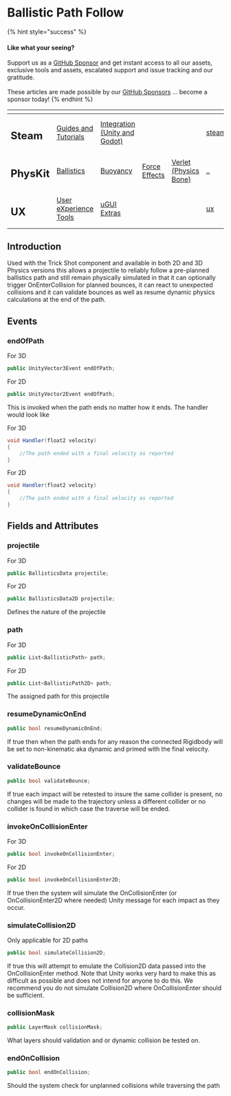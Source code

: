 # Ballistic Path Follow

{% hint style="success" %}
#### Like what your seeing?

Support us as a [GitHub Sponsor](../../../) and get instant access to all our assets, exclusive tools and assets, escalated support and issue tracking and our gratitude.\
\
These articles are made possible by our [GitHub Sponsors](../../../) ... become a sponsor today!
{% endhint %}

<table data-view="cards"><thead><tr><th></th><th></th><th></th><th></th><th></th><th data-hidden data-card-target data-type="content-ref"></th><th data-hidden data-card-cover data-type="files"></th></tr></thead><tbody><tr><td><h2>Steam</h2></td><td><a href="../../../company/concepts/steam/">Guides and Tutorials</a></td><td><a href="../../steamworks/">Integration (Unity and Godot)</a></td><td></td><td></td><td><a href="../../../company/concepts/steam/">steam</a></td><td><a href="../../../.gitbook/assets/Steamworks_Cover.jpg">Steamworks_Cover.jpg</a></td></tr><tr><td><h2>PhysKit</h2></td><td><a href="../learning/sample-scenes/1-ballistic-basics.md">Ballistics</a></td><td><a href="../learning/sample-scenes/1-buoyancy-example.md">Buoyancy</a></td><td><a href="../learning/sample-scenes/1-force-effect-fields.md">Force Effects</a></td><td><a href="../learning/sample-scenes/2-verlet-spring-skinned-mesh.md">Verlet (Physics Bone)</a></td><td><a href="../">..</a></td><td><a href="../../../.gitbook/assets/PhysKit Card.png">PhysKit Card.png</a></td></tr><tr><td><h2>UX</h2></td><td><a href="../../ux/learning/core-concepts/">User eXperience Tools</a></td><td><a href="../../ux/learning/ugui-extras/">uGUI Extras</a></td><td></td><td></td><td><a href="../../ux/">ux</a></td><td><a href="../../../.gitbook/assets/Splash Screen (1).png">Splash Screen (1).png</a></td></tr></tbody></table>

## Introduction

Used with the Trick Shot component and available in both 2D and 3D Physics versions this allows a projectile to reliably follow a pre-planned ballistics path and still remain physically simulated in that it can optionally trigger OnEnterCollision for planned bounces, it can react to unexpected collisions and it can validate bounces as well as resume dynamic physics calculations at the end of the path.

## Events

### endOfPath

For 3D

```csharp
public UnityVector3Event endOfPath;
```

For 2D

```csharp
public UnityVector2Event endOfPath;
```

This is invoked when the path ends no matter how it ends. The handler would look like

For 3D

```csharp
void Handler(float2 velocity)
{
    //The path ended with a final velocity as reported
}
```

For 2D

```csharp
void Handler(float2 velocity)
{
    //The path ended with a final velocity as reported
}
```

## Fields and Attributes

### projectile

For 3D

```csharp
public BallisticsData projectile;
```

For 2D

```csharp
public BallisticsData2D projectile;
```

Defines the nature of the projectile

### path

For 3D

```csharp
public List<BallisticPath> path;
```

For 2D

```csharp
public List<BallisticPath2D> path;
```

The assigned path for this projectile

### resumeDynamicOnEnd

```csharp
public bool resumeDynamicOnEnd;
```

If true then when the path ends for any reason the connected Rigidbody will be set to non-kinematic aka dynamic and primed with the final velocity.

### validateBounce

```csharp
public bool validateBounce;
```

If true each impact will be retested to insure the same collider is present, no changes will be made to the trajectory unless a different collider or no collider is found in which case the traverse will be ended.

### invokeOnCollisionEnter

For 3D

```csharp
public bool invokeOnCollisionEnter;
```

For 2D

```csharp
public bool invokeOnCollisionEnter2D;
```

If true then the system will simulate the OnCollisionEnter (or OnCollisionEnter2D where needed) Unity message for each impact as they occur.

### simulateCollision2D

Only applicable for 2D paths

```csharp
public bool simulateCollision2D;
```

If true this will attempt to emulate the Collision2D data passed into the OnCollisionEnter method. Note that Unity works very hard to make this as difficult as possible and does not intend for anyone to do this. We recommend you do not simulate Collision2D where OnCollisionEnter should be sufficient.

### collisionMask

```csharp
public LayerMask collisionMask;
```

What layers should validation and or dynamic collision be tested on.

### endOnCollision

```csharp
public bool endOnCollision;
```

Should the system check for unplanned collisions while traversing the path
